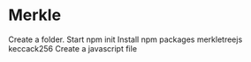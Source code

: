 # Merkle
Create a folder.
Start npm init
Install npm packages merkletreejs keccack256
Create a javascript file
